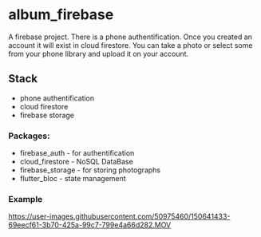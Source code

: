 # album_firebase

A firebase project. There is a phone authentification. Once you created an account it will exist in cloud firestore. You can take a photo or select some from your phone library and upload it on your account.

## Stack

- phone authentification 
- cloud firestore
- firebase storage

### Packages:

 - firebase_auth - for authentification
 - cloud_firestore - NoSQL DataBase 
 - firebase_storage - for storing photographs
 - flutter_bloc - state management

### Example

https://user-images.githubusercontent.com/50975460/150641433-69eecf61-3b70-425a-99c7-799e4a66d282.MOV

